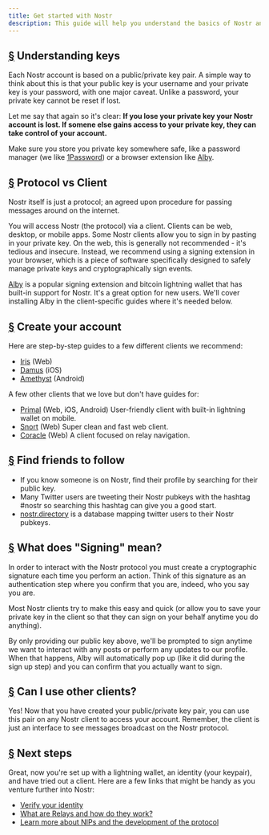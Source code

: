```yaml
---
title: Get started with Nostr
description: This guide will help you understand the basics of Nostr and get you all set up and ready to use Nostr with a new account. We’ll cover how to create a new lightning wallet, create an account, and sign into a client safely.
---
```


## [§](#understanding-keys) Understanding keys

Each Nostr account is based on a public/private key pair. A simple way to think about this is that your public key is your username and your private key is your password, with one major caveat. Unlike a password, your private key cannot be reset if lost.

Let me say that again so it's clear: **If you lose your private key your Nostr account is lost. If somene else gains access to your private key, they can take control of your account.**

Make sure you store you private key somewhere safe, like a password manager (we like [1Password](https://1password.com/)) or a browser extension like [Alby](https://getalby.com/#alby-extension).

## [§](#protocol-vs-client) Protocol vs Client

Nostr itself is just a protocol; an agreed upon procedure for passing messages around on the internet.

You will access Nostr (the protocol) via a client. Clients can be web, desktop, or mobile apps. Some Nostr clients allow you to sign in by pasting in your private key. On the web, this is generally not recommended - it's tedious and insecure. Instead, we recommend using a signing extension in your browser, which is a piece of software specifically designed to safely manage private keys and cryptographically sign events.

[Alby](https://getalby.com?utm_source=nostr.how&ref=nostr.how) is a popular signing extension and bitcoin lightning wallet that has built-in support for Nostr. It's a great option for new users. We'll cover installing Alby in the client-specific guides where it's needed below.

## [§](#create-your-account) Create your account

Here are step-by-step guides to a few different clients we recommend:

-   [Iris](/en/guides/iris) (Web)
-   [Damus](/en/guides/damus) (iOS)
-   [Amethyst](/en/guides/amethyst) (Android)

A few other clients that we love but don't have guides for:

-   [Primal](https://primal.net) (Web, iOS, Android) User-friendly client with built-in lightning wallet on mobile.
-   [Snort](https://snort.social?utm_source=nostr.how&ref=nostr.how) (Web) Super clean and fast web client.
-   [Coracle](https://coracle.social?utm_source=nostr.how&ref=nostr.how) (Web) A client focused on relay navigation.

## [§](#find-friends) Find friends to follow

-   If you know someone is on Nostr, find their profile by searching for their public key.
-   Many Twitter users are tweeting their Nostr pubkeys with the hashtag #nostr so searching this hashtag can give you a good start.
-   [nostr.directory](https://nostr.directory?utm_source=nostr.how&ref=nostr.how) is a database mapping twitter users to their Nostr pubkeys.

## [§](#whats-signing) What does "Signing" mean?

In order to interact with the Nostr protocol you must create a cryptographic signature each time you perform an action. Think of this signature as an authentication step where you confirm that you are, indeed, who you say you are.

Most Nostr clients try to make this easy and quick (or allow you to save your private key in the client so that they can sign on your behalf anytime you do anything).

By only providing our public key above, we'll be prompted to sign anytime we want to interact with any posts or perform any updates to our profile. When that happens, Alby will automatically pop up (like it did during the sign up step) and you can confirm that you actually want to sign.

## [§](#can-i-use-other-clients) Can I use other clients?

Yes! Now that you have created your public/private key pair, you can use this pair on any Nostr client to access your account. Remember, the client is just an interface to see messages broadcast on the Nostr protocol.

## [§](#next-steps) Next steps

Great, now you're set up with a lightning wallet, an identity (your keypair), and have tried out a client. Here are a few links that might be handy as you venture further into Nostr:

-   [Verify your identity](/en/guides/get-verified)
-   [What are Relays and how do they work?](/en/relays)
-   [Learn more about NIPs and the development of the protocol](/en/the-protocol)
